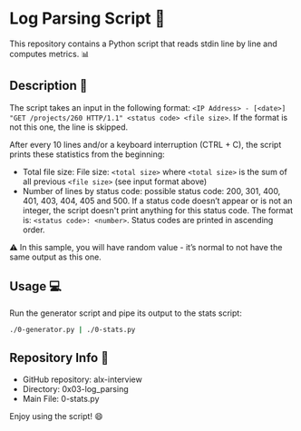 
# Log Parsing Script :page_with_curl:

This repository contains a Python script that reads stdin line by line and computes metrics. :bar_chart:

## Description :book:

The script takes an input in the following format: `<IP Address> - [<date>] "GET /projects/260 HTTP/1.1" <status code> <file size>`. If the format is not this one, the line is skipped.

After every 10 lines and/or a keyboard interruption (CTRL + C), the script prints these statistics from the beginning:
- Total file size: File size: `<total size>` where `<total size>` is the sum of all previous `<file size>` (see input format above)
- Number of lines by status code: possible status code: 200, 301, 400, 401, 403, 404, 405 and 500. If a status code doesn’t appear or is not an integer, the script doesn't print anything for this status code. The format is: `<status code>: <number>`. Status codes are printed in ascending order.

:warning: In this sample, you will have random value - it’s normal to not have the same output as this one.

## Usage :computer:

Run the generator script and pipe its output to the stats script:

```bash
./0-generator.py | ./0-stats.py 
```

## Repository Info :file_folder:

- GitHub repository: alx-interview
- Directory: 0x03-log_parsing
- Main File: 0-stats.py

Enjoy using the script! :smile:

